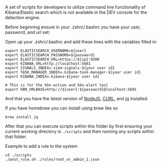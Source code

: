 A set of scripts for developers to utilize command line functionality of Kibana/Elastic
search which is not available in the DEV console for the detection engine.

Before beginning ensure in your .zshrc/.bashrc you have your user, password, and url set:

Open up your .zshrc/.bashrc and add these lines with the variables filled in:

```
export ELASTICSEARCH_USERNAME=${user}
export ELASTICSEARCH_PASSWORD=${password}
export ELASTICSEARCH_URL=https://${ip}:9200
export KIBANA_URL=http://localhost:5601
export SIGNALS_INDEX=.siem-signals-${your user id}
export TASK_MANAGER_INDEX=.kibana-task-manager-${your user id}
export KIBANA_INDEX=.kibana-${your user id}

# This is for the kbn-action and kbn-alert tool
export KBN_URLBASE=http://${user}:${password}@localhost:5601
```

And that you have the latest version of [NodeJS](https://nodejs.org/en/),
[CURL](https://curl.haxx.se), and [jq](https://stedolan.github.io/jq/) installed.

If you have homebrew you can install using brew like so

```
brew install jq
```

After that you can execute scripts within this folder by first ensuring
your current working directory is `./scripts` and then running any scripts within
that folder.

Example to add a rule to the system

```
cd ./scripts
./post_rule.sh ./rules/root_or_admin_1.json
```
